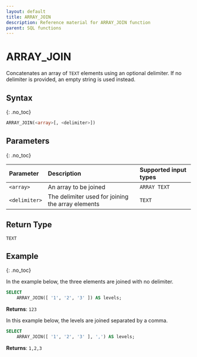 ```yaml
---
layout: default
title: ARRAY_JOIN
description: Reference material for ARRAY_JOIN function
parent: SQL functions
---
```


# ARRAY\_JOIN

Concatenates an array of `TEXT` elements using an optional delimiter. If no delimiter is provided, an empty string is used instead.

## Syntax
{: .no_toc}

```sql
ARRAY_JOIN(<array>[, <delimiter>])
```

## Parameters 
{: .no_toc} 

| Parameter     | Description                            | Supported input types | 
| :------------- | :------------------------------------ |:---------|
| `<array>`       | An array to be joined | `ARRAY TEXT` |
| `<delimiter>` | The delimiter used for joining the array elements | `TEXT` | 

## Return Type
`TEXT`

## Example
{: .no_toc}

In the example below, the three elements are joined with no delimiter.

```sql
SELECT
	ARRAY_JOIN([ '1', '2', '3' ]) AS levels;
```

**Returns**: `123`

In this example below, the levels are joined separated by a comma. 

```sql
SELECT
	ARRAY_JOIN([ '1', '2', '3' ], ',') AS levels;
```

**Returns**: `1,2,3`

